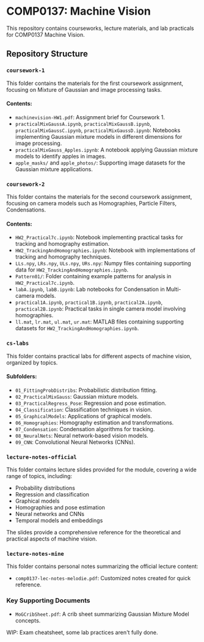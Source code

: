 # COMP0137: Machine Vision

This repository contains courseworks, lecture materials, and lab practicals for COMP0137 Machine Vision. 

## Repository Structure

### `coursework-1`
This folder contains the materials for the first coursework assignment, focusing on Mixture of Gaussian and image processing tasks.

#### Contents:
- `machinevision-HW1.pdf`: Assignment brief for Coursework 1.
- `practicalMixGaussA.ipynb`, `practicalMixGaussB.ipynb`, `practicalMixGaussC.ipynb`, `practicalMixGaussD.ipynb`: Notebooks implementing Gaussian mixture models in different dimensions for image processing.
- `practicalMixGauss_Apples.ipynb`: A notebook applying Gaussian mixture models to identify apples in images.
- `apple_masks/` and `apple_photos/`: Supporting image datasets for the Gaussian mixture applications.

### `coursework-2`
This folder contains the materials for the second coursework assignment, focusing on camera models such as Homographies, Particle Filters, Condensations.

#### Contents:
- `HW2_Practical7c.ipynb`: Notebook implementing practical tasks for tracking and homography estimation.
- `HW2_TrackingAndHomographies.ipynb`: Notebook with implementations of tracking and homography techniques.
- `LLs.npy`, `LRs.npy`, `ULs.npy`, `URs.npy`: Numpy files containing supporting data for `HW2_TrackingAndHomographies.ipynb`.
- `Pattern01/`: Folder containing example patterns for analysis in `HW2_Practical7c.ipynb`.
- `labA.ipynb`, `labB.ipynb`: Lab notebooks for Condensation in Multi-camera models.
- `practical1A.ipynb`, `practical1B.ipynb`, `practical2A.ipynb`, `practical2B.ipynb`: Practical tasks in single camera model involving homographies.
- `ll.mat`, `lr.mat`, `ul.mat`, `ur.mat`: MATLAB files containing supporting datasets for `HW2_TrackingAndHomographies.ipynb`.

### `cs-labs`
This folder contains practical labs for different aspects of machine vision, organized by topics.

#### Subfolders:
- `01_FittingProbDistribs`: Probabilistic distribution fitting.
- `02_PracticalMixGauss`: Gaussian mixture models.
- `03_PracticalRegress_Pose`: Regression and pose estimation.
- `04_Classification`: Classification techniques in vision.
- `05_GraphicalModels`: Applications of graphical models.
- `06_Homographies`: Homography estimation and transformations.
- `07_Condensation`: Condensation algorithms for tracking.
- `08_NeuralNets`: Neural network-based vision models.
- `09_CNN`: Convolutional Neural Networks (CNNs).

### `lecture-notes-official`
This folder contains lecture slides provided for the module, covering a wide range of topics, including:
- Probability distributions
- Regression and classification
- Graphical models
- Homographies and pose estimation
- Neural networks and CNNs
- Temporal models and embeddings

The slides provide a comprehensive reference for the theoretical and practical aspects of machine vision.

### `lecture-notes-mine`
This folder contains personal notes summarizing the official lecture content:
- `comp0137-lec-notes-melodie.pdf`: Customized notes created for quick reference.

### Key Supporting Documents
- `MoGCribSheet.pdf`: A crib sheet summarizing Gaussian Mixture Model concepts.

WIP: Exam cheatsheet, some lab practices aren't fully done.